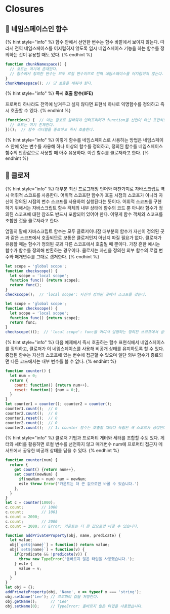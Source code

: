 # Closures

## 🐇 네임스페이스인 함수

{% hint style="info" %}
함수 안에서 선언한 변수는 함수 바깥에서 보이지 않는다. 따라서 전역 네임스페이스를 어지럽히지 않도록 임시 네임스페이스 기능을 하는 함수를 정의하는 것이 유용할 때도 있다.&#x20;
{% endhint %}

```javascript
function chunkNamespace() {
  // 코드는 여기에 존재한다.
  // 함수에서 정의한 변수는 모두 로컬 변수이므로 전역 네임스페이스를 어지럽히지 않는다.
}
chunkNamespace(); // 단 호출을 해줘야 한다.
```

{% hint style="info" %}
**즉시 호출 함수(IIFE)**

프로퍼티 하나라도 전역에 남겨두고 싶지 않다면 표현식 하나로 익명함수를 정의하고 즉시 호출할 수 있다.&#x20;
{% endhint %}

```javascript
(function() {  // 여는 괄호로 감싸줘야 인터프리터가 function을 선언이 아닌 표현식으로 인식
  // 코드는 여기 존재한다.
})();  // 함수 리터럴을 종료하고 즉시 호출한다.
```

{% hint style="info" %}
이렇게 함수를 네임스페이스로 사용하는 방법은 네임스페이스 안에 있는 변수를 사용해 하나 이상의 함수를 정의하고, 정의된 함수를 네임스페이스 함수의 반환값으로 사용할 때 아주 유용하다. 이런 함수를 클로저라고 한다.
{% endhint %}

## 🐇 클로저

{% hint style="info" %}
대부분 최신 프로그래밍 언어와 마찬가지로 자바스크립트 역시 어휘적 스코프를 사용한다. 어휘적 스코프란 함수가 호출 시점의 스코프가 아니라 자신이 정의된 시점의 변수 스코프를 사용하여 실행된다는 뜻이다. 어휘적 스코프를 구현하기 위해서는 자바스크립트 함수 객체의 내부 상태에 함수의 코드 뿐 아니라 함수가 정의된 스코프에 대한 참조도 반드시 포함되어 있어야 한다. 이렇게 함수 객체와 스코프를 조합한 것을 클로저라고 한다.

엄밀히 말해 자바스크립트 함수는 모두 클로저이니잠 대부분의 함수가 자신이 정의된 곳과 같은 스코프에서 호출되므로 보통은 클로저인지 아닌지 따질 필요가 없다. 클로저가 유용할 때는 함수가 정의된 곳과 다른 스코프에서 호출될 때 뿐이다. 가장 흔한 예시는 함수가 함수를 정의해 반환하는 경우이다. 클로저는 자신을 정의한 외부 함수의 로컬 변수와 매개변수를 그대로 캡쳐한다.&#x20;
{% endhint %}

```javascript
let scope = 'global scope';
function checkscope() {
  let scope = 'local scope';
  function func() {return scope};
  return func();
}
checkscope();  // 'local scope': 자신이 정의된 곳에서 스코프를 갖는다.
```

```javascript
let scope = 'global scope';
function checkscope() {
  let scope = 'local scope';
  function func() {return scope};
  return func;
}
checkscope()();  // 'local scope': func을 어디서 실행하는 정의된 스코프에서 실행된다.
```

{% hint style="info" %}
&#x20;다음 예제에서 즉시 호출하는 함수 표현식에서 네임스페이스를 정의하고, 클로저가 이 네임스페이스를 사용해 비공개 상태를 유지하도록 할 수 있다. 중첩된 함수는 자신의 스코프에 있는 변수에 접근할 수 있으며 일단 외부 함수가 종료되면 다른 코드에서는 내부 변수를 볼 수 없다.
{% endhint %}

```javascript
function counter() {
  let num = 0;
  return {
    count: function() {return num++},
    reset: function() {num = 0;},
  }
}
let counter1 = counter(); counter2 = counter();
counter1.count();  // 0
counter2.count();  // 0
counter1.reset();  // 0
counter2.count();  // 0
counter2.count();  // 1: counter 함수는 호출할 때마다 독립된 새 스코프가 생성된다.
```

{% hint style="info" %}
&#x20;클로저 기법과 프로퍼티 게터와 세터를 조합할 수도 있다. 게터와 세터를 활용하면 로컬 변수를 선언하지 않고 매개변수 num에 프로퍼티 접근자 메서드에서 공유한 비공개 상태를 담을 수 있다.
{% endhint %}

```javascript
function counter(num) {
  return {
    get count() {return num++},
    set count(newNum) {
      if(newNum > num) num = newNum;
      esle throw Error('카운트는 더 큰 값으로만 바꿀 수 있습니다.')
    },
  }
}
let c = counter(1000);
c.count;        // 1000
c.count;        // 1001
s.count = 2000;
c.count;        // 2000
c.count = 2000; // Error: 카운트는 더 큰 값으로만 바꿀 수 있습니다.
```



```javascript
function addPrivateProperty(obj, name, predicate) {
  let value;
  obj[`get${name}`] = function() return value;
  obj[`set${name}`] = function(v) {
    if(prodicate && !predicate(v)) {
      throw new TypeError('올바르지 않은 타입을 사용했습니다.');
    } esle {
      value = v;
    }
  }
}
let obj = {};
addPrivateProperty(obj, 'Name', x => typeof x === 'string');
obj.setName('Lee'); // 프로퍼티 값을 저장한다.
obj.getName();      // 'Lee'
obj.setName(0);     // TypeError: 올바르지 않은 타입을 사용했습니다.
```
